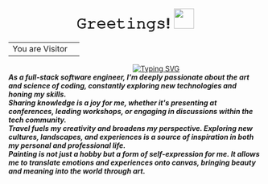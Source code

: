 <style>
    .h5tag {
    margin-bottom: 0px !important;
    margin-top: 0px !important;
    }
</style>

<h1 align="center">𝙶𝚛𝚎𝚎𝚝𝚒𝚗𝚐𝚜! <img src="https://media.giphy.com/media/hvRJCLFzcasrR4ia7z/giphy.gif" width="40"></h1>

<div align="center">
  <table>
    <tr>
      <td>You are Visitor</td>
      <td><img src="https://profile-counter.glitch.me/aishwaryamensinkai/count.svg" alt="" /></td>
    </tr>
  </table>
</div>

<div align="center">
  &nbsp;&nbsp;&nbsp;&nbsp;&nbsp;&nbsp;&nbsp;&nbsp;&nbsp;&nbsp;&nbsp;&nbsp;&nbsp;&nbsp;&nbsp;&nbsp;&nbsp;&nbsp;&nbsp;&nbsp;
  <a href="https://git.io/typing-svg"><img src="https://readme-typing-svg.demolab.com?font=Fira+Code&pause=1000&random=true&width=435&lines=I'm+Aishwarya+Girish+Mensinkai" alt="Typing SVG" /></a>
</div>

<h5 class="h5tag">
As a full-stack software engineer, I'm deeply passionate about the art and science of coding, constantly exploring new technologies and honing my skills.
<br/>
Sharing knowledge is a joy for me, whether it's presenting at conferences, leading workshops, or engaging in discussions within the tech community.
<br/>
Travel fuels my creativity and broadens my perspective. Exploring new cultures, landscapes, and experiences is a source of inspiration in both my personal and professional life.
<br/>
Painting is not just a hobby but a form of self-expression for me. It allows me to translate emotions and experiences onto canvas, bringing beauty and meaning into the world through art.
</h5>
